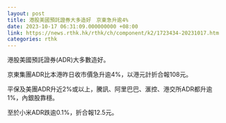 ```yaml
---
layout: post
title: 港股美國預託證券大多造好　京東急升逾4%
date: 2023-10-17 06:31:09.000000000 +08:00
link: https://news.rthk.hk/rthk/ch/component/k2/1723434-20231017.htm
categories: rthk
---
```


港股美國預託證券(ADR)大多數造好。

京東集團ADR比本港昨日收市價急升逾4%，以港元計折合報108元。

平保及美團ADR升近2%或以上，騰訊、阿里巴巴、滙控、港交所ADR都升逾1%，內銀股靠穩。

至於小米ADR跌逾0.1%，折合報12.5元。

